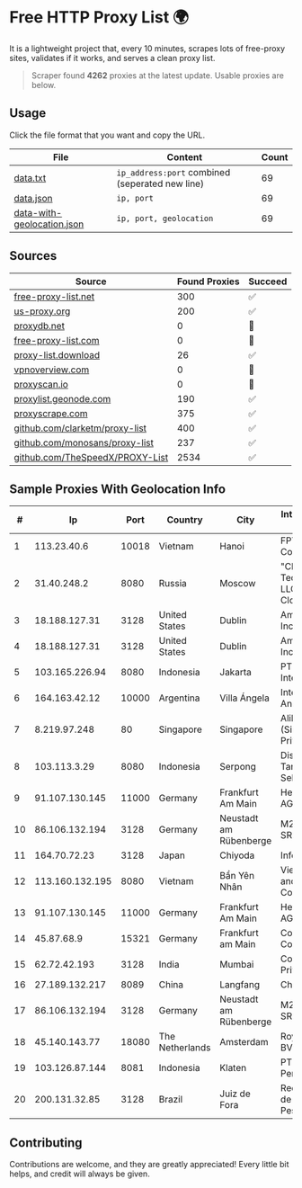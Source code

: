 
# Free HTTP Proxy List 🌍

It is a lightweight project that, every 10 minutes, scrapes lots of free-proxy sites, validates if it works, and serves a clean proxy list.


> Scraper found **4262** proxies at the latest update. Usable proxies are below.

## Usage

Click the file format that you want and copy the URL.


|File|Content|Count|
|----|-------|-----|
|[data.txt](https://raw.githubusercontent.com/themiralay/Proxy-List-World/master/data.txt)|`ip_address:port` combined (seperated new line)|69|
|[data.json](https://raw.githubusercontent.com/themiralay/Proxy-List-World/master/data.json)|`ip, port`|69|
|[data-with-geolocation.json](https://raw.githubusercontent.com/themiralay/Proxy-List-World/master/data-with-geolocation.json)|`ip, port, geolocation`|69|

## Sources

|Source|Found Proxies|Succeed|
|------|-------------|-------|
|[free-proxy-list.net](https://free-proxy-list.net)|300|✅|
|[us-proxy.org](https://www.us-proxy.org)|200|✅|
|[proxydb.net](http://proxydb.net)|0|🚫|
|[free-proxy-list.com](https://free-proxy-list.com/?page=&port=&type%5B%5D=http&type%5B%5D=https&up_time=0&search=Search)|0|🚫|
|[proxy-list.download](https://www.proxy-list.download/HTTP)|26|✅|
|[vpnoverview.com](https://vpnoverview.com/privacy/anonymous-browsing/free-proxy-servers)|0|🚫|
|[proxyscan.io](https://www.proxyscan.io)|0|🚫|
|[proxylist.geonode.com](https://proxylist.geonode.com/api/proxy-list?limit=300&page=1&sort_by=lastChecked&sort_type=desc&protocols=http,https)|190|✅|
|[proxyscrape.com](https://api.proxyscrape.com/v2/?request=displayproxies&protocol=http&timeout=10000&country=all&ssl=all&anonymity=all)|375|✅|
|[github.com/clarketm/proxy-list](https://raw.githubusercontent.com/clarketm/proxy-list/master/proxy-list-raw.txt)|400|✅|
|[github.com/monosans/proxy-list](https://raw.githubusercontent.com/monosans/proxy-list/main/proxies/http.txt)|237|✅|
|[github.com/TheSpeedX/PROXY-List](https://raw.githubusercontent.com/TheSpeedX/PROXY-List/master/http.txt)|2534|✅|


## Sample Proxies With Geolocation Info

|#|Ip|Port|Country|City|Internet Service Provider|
|-|--|----|-------|----|-------------------------|
|1|113.23.40.6|10018|Vietnam|Hanoi|FPT Telecom Company|
|2|31.40.248.2|8080|Russia|Moscow|"Cloud Technologies" LLC trading as Cloud.ru|
|3|18.188.127.31|3128|United States|Dublin|Amazon.com, Inc.|
|4|18.188.127.31|3128|United States|Dublin|Amazon.com, Inc.|
|5|103.165.226.94|8080|Indonesia|Jakarta|PT iForte Global Internet|
|6|164.163.42.12|10000|Argentina|Villa Ángela|Interret Villa Angela SRL|
|7|8.219.97.248|80|Singapore|Singapore|Alibaba Cloud (Singapore) Private Limited|
|8|103.113.3.29|8080|Indonesia|Serpong|Diskominfo Tangerang Selatan|
|9|91.107.130.145|11000|Germany|Frankfurt Am Main|Hetzner Online AG|
|10|86.106.132.194|3128|Germany|Neustadt am Rübenberge|M247 Europe SRL|
|11|164.70.72.23|3128|Japan|Chiyoda|InfoSphere|
|12|113.160.132.195|8080|Vietnam|Bẩn Yên Nhân|VietNam Post and Telecom Corporation|
|13|91.107.130.145|11000|Germany|Frankfurt Am Main|Hetzner Online AG|
|14|45.87.68.9|15321|Germany|Frankfurt am Main|Cogent Communications|
|15|62.72.42.193|3128|India|Mumbai|Contabo Asia Private Limited|
|16|27.189.132.217|8089|China|Langfang|Chinanet|
|17|86.106.132.194|3128|Germany|Neustadt am Rübenberge|M247 Europe SRL|
|18|45.140.143.77|18080|The Netherlands|Amsterdam|RoyaleHosting BV|
|19|103.126.87.144|8081|Indonesia|Klaten|PT. Rasi Bintang Perkasa|
|20|200.131.32.85|3128|Brazil|Juiz de Fora|Rede Nacional de Ensino e Pesquisa|



## Contributing

Contributions are welcome, and they are greatly appreciated! Every
little bit helps, and credit will always be given.

